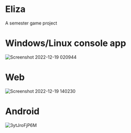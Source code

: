 # Eliza
A semester game project

# Windows/Linux console app
![Screenshot 2022-12-19 020944](https://user-images.githubusercontent.com/91571026/208324269-e62101c1-2b46-48c6-aed2-b172fd7c8b31.png)

# Web
![Screenshot 2022-12-19 140230](https://user-images.githubusercontent.com/91571026/208411749-9c51bbb5-b686-4ffd-bb27-40382bba9986.png)

# Android
![3ytJroFjP6M](https://user-images.githubusercontent.com/91571026/208324579-3b8d3002-6441-4d00-8a8c-f2a3ef880011.jpg)

